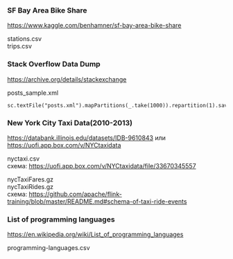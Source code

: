 ### SF Bay Area Bike Share

https://www.kaggle.com/benhamner/sf-bay-area-bike-share

stations.csv  
trips.csv  

### Stack Overflow Data Dump

https://archive.org/details/stackexchange

posts_sample.xml

```
sc.textFile("posts.xml").mapPartitions(_.take(1000)).repartition(1).saveAsTextFile("posts_sample.xml")
```

### New York City Taxi Data(2010-2013)

https://databank.illinois.edu/datasets/IDB-9610843 или https://uofi.app.box.com/v/NYCtaxidata 

nyctaxi.csv   
схема: https://uofi.app.box.com/v/NYCtaxidata/file/33670345557

nycTaxiFares.gz   
nycTaxiRides.gz  
схема: https://github.com/apache/flink-training/blob/master/README.md#schema-of-taxi-ride-events

### List of programming languages 

https://en.wikipedia.org/wiki/List_of_programming_languages 

programming-languages.csv
